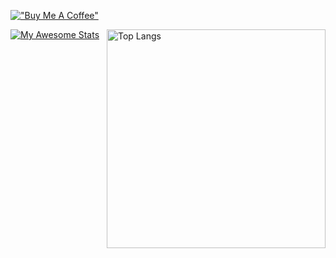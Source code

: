 [!["Buy Me A Coffee"](https://www.buymeacoffee.com/assets/img/custom_images/yellow_img.png)](https://www.buymeacoffee.com/reutenkoivan)

[![My Awesome Stats](https://awesome-github-stats.azurewebsites.net/user-stats/reutenkoivan?cardType=level-alternate&theme=graywhite&preferLogin=false)](https://git.io/awesome-stats-card)
<img src="https://github-readme-stats.vercel.app/api/top-langs?username=reutenkoivan&layout=compact&theme=graywhite&hide_border=true" alt="Top Langs" width="350" align="right">